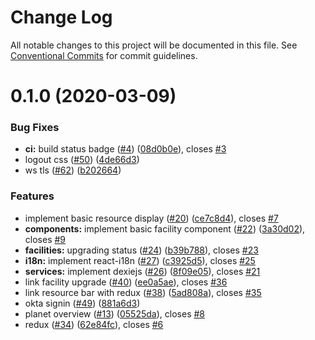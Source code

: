 # Change Log

All notable changes to this project will be documented in this file.
See [Conventional Commits](https://conventionalcommits.org) for commit guidelines.

# 0.1.0 (2020-03-09)


### Bug Fixes

* **ci:** build status badge ([#4](https://github.com/romainbellande/neoark/issues/4)) ([08d0b0e](https://github.com/romainbellande/neoark/commit/08d0b0e86031d12250b49d692f8445fcdc271880)), closes [#3](https://github.com/romainbellande/neoark/issues/3)
* logout css ([#50](https://github.com/romainbellande/neoark/issues/50)) ([4de66d3](https://github.com/romainbellande/neoark/commit/4de66d3bc15e712acc940367b3e784d4cb6dbb47))
* ws tls ([#62](https://github.com/romainbellande/neoark/issues/62)) ([b202664](https://github.com/romainbellande/neoark/commit/b202664888ce17aac8d852af085b921a38ee1f61))


### Features

* implement basic resource display ([#20](https://github.com/romainbellande/neoark/issues/20)) ([ce7c8d4](https://github.com/romainbellande/neoark/commit/ce7c8d4000009df69c02dfc6fdf306873f63dc55)), closes [#7](https://github.com/romainbellande/neoark/issues/7)
* **components:** implement basic facility component ([#22](https://github.com/romainbellande/neoark/issues/22)) ([3a30d02](https://github.com/romainbellande/neoark/commit/3a30d023bea70d30711b5256aeb6e720d892305e)), closes [#9](https://github.com/romainbellande/neoark/issues/9)
* **facilities:** upgrading status ([#24](https://github.com/romainbellande/neoark/issues/24)) ([b39b788](https://github.com/romainbellande/neoark/commit/b39b788b32d1c5f3dc2e2bb6d6bf6443caa45965)), closes [#23](https://github.com/romainbellande/neoark/issues/23)
* **i18n:** implement react-i18n ([#27](https://github.com/romainbellande/neoark/issues/27)) ([c3925d5](https://github.com/romainbellande/neoark/commit/c3925d596b627286224e729e21ffd2e9f8d2d748)), closes [#25](https://github.com/romainbellande/neoark/issues/25)
* **services:** implement dexiejs ([#26](https://github.com/romainbellande/neoark/issues/26)) ([8f09e05](https://github.com/romainbellande/neoark/commit/8f09e059d7f318b74f0545362d26e7b4e718895b)), closes [#21](https://github.com/romainbellande/neoark/issues/21)
* link facility upgrade ([#40](https://github.com/romainbellande/neoark/issues/40)) ([ee0a5ae](https://github.com/romainbellande/neoark/commit/ee0a5aec9ce4384bc8dab542487d4e5137bdec92)), closes [#36](https://github.com/romainbellande/neoark/issues/36)
* link resource bar with redux ([#38](https://github.com/romainbellande/neoark/issues/38)) ([5ad808a](https://github.com/romainbellande/neoark/commit/5ad808a05e8c2b4a81cdc1437bd5002eeb73c23e)), closes [#35](https://github.com/romainbellande/neoark/issues/35)
* okta signin ([#49](https://github.com/romainbellande/neoark/issues/49)) ([881a6d3](https://github.com/romainbellande/neoark/commit/881a6d32d38081bcda8e59bdf5107d714e358770))
* planet overview ([#13](https://github.com/romainbellande/neoark/issues/13)) ([05525da](https://github.com/romainbellande/neoark/commit/05525da62a39146a3143841e91958c1a20352082)), closes [#8](https://github.com/romainbellande/neoark/issues/8)
* redux ([#34](https://github.com/romainbellande/neoark/issues/34)) ([62e84fc](https://github.com/romainbellande/neoark/commit/62e84fc7a084dfc255b87afda412f998b5835a5d)), closes [#6](https://github.com/romainbellande/neoark/issues/6)
